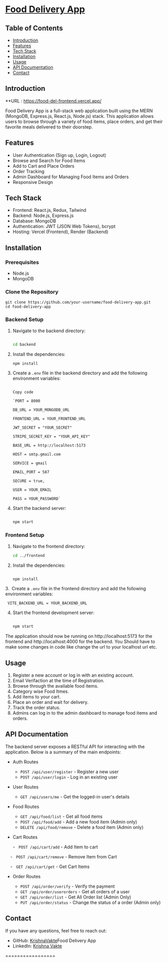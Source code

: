 [Food Delivery App](https://food-del-frontend.vercel.app/)
=================

Table of Contents
-----------------

-   [Introduction](#introduction)
-   [Features](#features)
-   [Tech Stack](#tech-stack)
-   [Installation](#installation)
-   [Usage](#usage)
-   [API Documentation](#api-documentation)
-   [Contact](#contact)

Introduction
------------

**URL : https://food-del-frontend.vercel.app/

Food Delivery App is a full-stack web application built using the MERN (MongoDB, Express.js, React.js, Node.js) stack. This application allows users to browse through a variety of food items, place orders, and get their favorite meals delivered to their doorstep.

Features
--------

-   User Authentication (Sign up, Login, Logout)
-   Browse and Search for Food Items
-   Add to Cart and Place Orders
-   Order Tracking
-   Admin Dashboard for Managing Food Items and Orders
-   Responsive Design

Tech Stack
----------

-   Frontend: React.js, Redux, Tailwind
-   Backend: Node.js, Express.js
-   Database: MongoDB
-   Authentication: JWT (JSON Web Tokens), bcrypt
-   Hosting: Vercel (Frontend), Render (Backend)

Installation
------------

### Prerequisites

-   Node.js
-   MongoDB

### Clone the Repository

    
    git clone https://github.com/your-username/food-delivery-app.git
    cd food-delivery-app

### Backend Setup

1.  Navigate to the backend directory:

    ```bash

    cd backend

2.  Install the dependencies:

    ```bash
    npm install

3.  Create a `.env` file in the backend directory and add the following environment variables:

    ```plaintext

    Copy code

    `PORT = 8000

    DB_URL = YOUR_MONGODB_URL

    FRONTEND_URL = YOUR_FRONTEND_URL

    JWT_SECRET = "YOUR_SECRET"

    STRIPE_SECRET_KEY = "YOUR_API_KEY"

    BASE_URL = http://localhost:5173

    HOST = smtp.gmail.com

    SERVICE = gmail

    EMAIL_PORT = 587

    SECURE = true,

    USER = YOUR_EMAIL

    PASS = YOUR_PASSWORD`

4.  Start the backend server:

    ```bash

    npm start

### Frontend Setup

1.  Navigate to the frontend directory:

    ```bash
    cd ../frontend

2.  Install the dependencies:

    ```bash

    npm install

3.  Create a `.env` file in the frontend directory and add the following environment variables:


     VITE_BACKEND_URL = YOUR_BACKEND_URL


4.  Start the frontend development server:

    ```bash

    npm start

The application should now be running on http://localhost:5173 for the frontend and http://localhost:4000 for the backend.
You Should have to make some changes in code like change the url to your localhost url etc. 

Usage
-----

1.  Register a new account or log in with an existing account.
2.  Email Verifaction at the time of Registration.
3.  Browse through the available food items.
4.  Category wise Food Itmes.
5.  Add items to your cart.
6.  Place an order and wait for delivery.
7.  Track the order status.
8.  Admins can log in to the admin dashboard to manage food items and orders.


API Documentation
-----------------

The backend server exposes a RESTful API for interacting with the application. Below is a summary of the main endpoints:

-   Auth Routes

    -   `POST /api/user/register` - Register a new user
    -   `POST /api/user/login` - Log in an existing user
-   User Routes

    -   `GET /api/users/me` - Get the logged-in user's details
-   Food Routes

    -   `GET /api/food/list` - Get all food items
    -   `POST /api/food/add` - Add a new food item (Admin only)
    -   `DELETE /api/food/remove` - Delete a food item (Admin only)
-   Cart Routes
    
    -   `POST /api/cart/add` - Add Item to cart

    -   `POST /api/cart/remove` - Remove Item from Cart

    -   `GET /api/cart/get` - Get Cart Items
-   Order Routes

    -   `POST /api/order/verify` - Verify the payment
    -   `GET /api/order/userorders` - Get all orders of a user
    -   `GET /api/order/list` - Get All Order list (Admin Only)
    -   `PUT /api/order/status` - Change the status of a order (Admin only)




Contact
-------

If you have any questions, feel free to reach out:

-   GitHub: [KrishnaVakte](https://github.com/KrsihnaVakte)Food Delivery App
-   LinkedIn: [Krishna Vakte](https://www.linkedin.com/in/krishnavakte/)

=================


